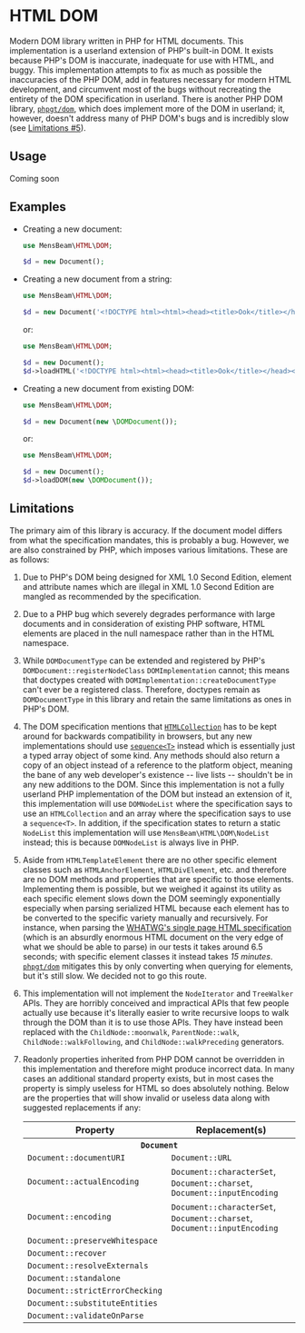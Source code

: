 [a]: https://dom.spec.whatwg.org/#htmlcollection
[b]: https://webidl.spec.whatwg.org/#idl-sequence
[c]: https://packagist.org/packages/phpgt/dom
[d]: https://html.spec.whatwg.org
[e]: #limitations

# HTML DOM #

Modern DOM library written in PHP for HTML documents. This implementation is a userland extension of PHP's built-in DOM. It exists because PHP's DOM is inaccurate, inadequate for use with HTML, and buggy. This implementation attempts to fix as much as possible the inaccuracies of the PHP DOM, add in features necessary for modern HTML development, and circumvent most of the bugs without recreating the entirety of the DOM specification in userland. There is another PHP DOM library, [`phpgt/dom`][c], which does implement more of the DOM in userland; it, however, doesn't address many of PHP DOM's bugs and is incredibly slow (see [Limitations \#5][e]).

## Usage ##

Coming soon

## Examples ##

- Creating a new document:

  ```php
  use MensBeam\HTML\DOM;

  $d = new Document();
  ```

- Creating a new document from a string:

  ```php
  use MensBeam\HTML\DOM;

  $d = new Document('<!DOCTYPE html><html><head><title>Ook</title></head><body><h1>Ook!</h1></body></html>');
  ```

  or:

  ```php
  use MensBeam\HTML\DOM;

  $d = new Document();
  $d->loadHTML('<!DOCTYPE html><html><head><title>Ook</title></head><body><h1>Ook!</h1></body></html>');
  ```

- Creating a new document from existing DOM:

  ```php
  use MensBeam\HTML\DOM;

  $d = new Document(new \DOMDocument());
  ```

  or:

  ```php
  use MensBeam\HTML\DOM;

  $d = new Document();
  $d->loadDOM(new \DOMDocument());
  ```

## Limitations ##

The primary aim of this library is accuracy. If the document model differs from what the specification mandates, this is probably a bug. However, we are also constrained by PHP, which imposes various limitations. These are as follows:

1. Due to PHP's DOM being designed for XML 1.0 Second Edition, element and attribute names which are illegal in XML 1.0 Second Edition are mangled as recommended by the specification.
2. Due to a PHP bug which severely degrades performance with large documents and in consideration of existing PHP software, HTML elements are placed in the null namespace rather than in the HTML namespace.
3. While `DOMDocumentType` can be extended and registered by PHP's `DOMDocument::registerNodeClass` `DOMImplementation` cannot; this means that doctypes created with `DOMImplementation::createDocumentType` can't ever be a registered class. Therefore, doctypes remain as `DOMDocumentType` in this library and retain the same limitations as ones in PHP's DOM.
4. The DOM specification mentions that [`HTMLCollection`][a] has to be kept around for backwards compatibility in browsers, but any new implementations should use [`sequence<T>`][b] instead which is essentially just a typed array object of some kind. Any methods should also return a copy of an object instead of a reference to the platform object, meaning the bane of any web developer's existence -- live lists -- shouldn't be in any new additions to the DOM. Since this implementation is not a fully userland PHP implementation of the DOM but instead an extension of it, this implementation will use `DOMNodeList` where the specification says to use an `HTMLCollection` and an array where the specification says to use a `sequence<T>`. In addition, if the specification states to return a static `NodeList` this implementation will use `MensBeam\HTML\DOM\NodeList` instead; this is because `DOMNodeList` is always live in PHP.
5. Aside from `HTMLTemplateElement` there are no other specific element classes such as `HTMLAnchorElement`, `HTMLDivElement`, etc. and therefore are no DOM methods and properties that are specific to those elements. Implementing them is possible, but we weighed it against its utility as each specific element slows down the DOM seemingly exponentially especially when parsing serialized HTML because each element has to be converted to the specific variety manually and recursively. For instance, when parsing the [WHATWG's single page HTML specification][d] (which is an absurdly enormous HTML document on the very edge of what we should be able to parse) in our tests it takes around 6.5 seconds; with specific element classes it instead takes *15 minutes*. [`phpgt/dom`][c] mitigates this by only converting when querying for elements, but it's still slow. We decided not to go this route.
6. This implementation will not implement the `NodeIterator` and `TreeWalker` APIs. They are horribly conceived and impractical APIs that few people actually use because it's literally easier to write recursive loops to walk through the DOM than it is to use those APIs. They have instead been replaced with the `ChildNode::moonwalk`, `ParentNode::walk`, `ChildNode::walkFollowing`, and `ChildNode::walkPreceding` generators.
7. Readonly properties inherited from PHP DOM cannot be overridden in this implementation and therefore might produce incorrect data. In many cases an additional standard property exists, but in most cases the property is simply useless for HTML so does absolutely nothing. Below are the properties that will show invalid or useless data along with suggested replacements if any:

      <table>
       <thead>
        <tr>
         <th>Property</th>
         <th>Replacement(s)</th>
        </tr>
       </thead>
       <tbody>
        <tr>
         <th colspan="2"><code>Document</code></th>
        </tr>
        <tr>
         <td><code>Document::documentURI</code></td>
         <td><code>Document::URL</code></td>
        </tr>
        <tr>
         <td><code>Document::actualEncoding</code></td>
         <td><code>Document::characterSet</code>, <code>Document::charset</code>, <code>Document::inputEncoding</code></td>
        </tr>
        <tr>
         <td><code>Document::encoding</code></td>
         <td><code>Document::characterSet</code>, <code>Document::charset</code>, <code>Document::inputEncoding</code></td>
        </tr>
        <tr>
         <td><code>Document::preserveWhitespace</code></td>
         <td></td>
        </tr>
        <tr>
         <td><code>Document::recover</code></td>
         <td></td>
        </tr>
        <tr>
         <td><code>Document::resolveExternals</code></td>
         <td></td>
        </tr>
        <tr>
         <td><code>Document::standalone</code></td>
         <td></td>
        </tr>
        <tr>
         <td><code>Document::strictErrorChecking</code></td>
         <td></td>
        </tr>
        <tr>
         <td><code>Document::substituteEntities</code></td>
         <td></td>
        </tr>
        <tr>
         <td><code>Document::validateOnParse</code></td>
         <td></td>
        </tr>
       </tbody>
      </table>
